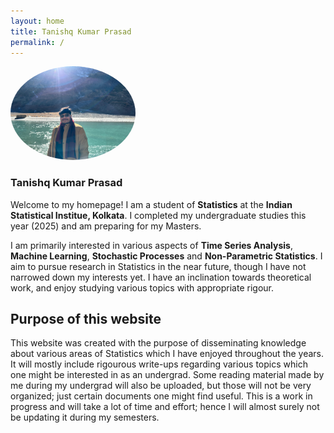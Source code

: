 ```yaml
---
layout: home
title: Tanishq Kumar Prasad
permalink: /
---
```


 </div>

  <!-- Image Section -->
  <div style="flex: 0 0 auto;">
    <img src="/assets/img/pfp.jpg" alt="profile photo" style="width: 200px; border-radius: 50%;">
  </div>

</div>

<div style="display: flex; align-items: flex-start; gap: 20px; flex-wrap: wrap;">

  <!-- Text Section -->
  <div style="flex: 1; min-width: 300px;">

  ### **Tanishq Kumar Prasad**

  Welcome to my homepage! I am a student of **Statistics** at the **Indian Statistical Institue, Kolkata**. I completed my undergraduate studies this year (2025)
  and am preparing for my Masters.

  I am primarily interested in various aspects of **Time Series Analysis**, **Machine Learning**, **Stochastic Processes** and **Non-Parametric Statistics**. 
  I aim to pursue research in Statistics in the near future, though I have not narrowed down my interests yet.  I have an inclination towards theoretical work, and enjoy studying various topics with appropriate rigour.

  ## **Purpose of this website**

  This website was created with the purpose of disseminating knowledge about various areas of Statistics which I have enjoyed throughout the years. It will mostly include 
  rigourous write-ups regarding various topics which one might be interested in as an undergrad. Some reading material made by me during my undergrad will also be uploaded, 
  but those will not be very organized; just certain documents one might find useful. This is a work in progress and will take a lot of time and effort; hence I will almost surely
  not be updating it during my semesters.
    
 
